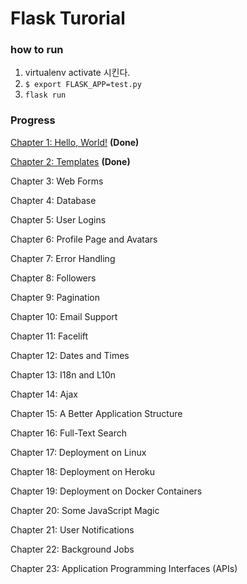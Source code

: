 Flask Turorial
==
### how to run
1. virtualenv activate 시킨다.
1. `$ export FLASK_APP=test.py`
2. `flask run`

### Progress
[Chapter 1: Hello, World!](docs/chap1.md) **(Done)**

[Chapter 2: Templates](docs/chap2.md) **(Done)**

Chapter 3: Web Forms

Chapter 4: Database

Chapter 5: User Logins

Chapter 6: Profile Page and Avatars

Chapter 7: Error Handling

Chapter 8: Followers

Chapter 9: Pagination

Chapter 10: Email Support

Chapter 11: Facelift

Chapter 12: Dates and Times

Chapter 13: I18n and L10n

Chapter 14: Ajax

Chapter 15: A Better Application Structure

Chapter 16: Full-Text Search

Chapter 17: Deployment on Linux

Chapter 18: Deployment on Heroku

Chapter 19: Deployment on Docker Containers

Chapter 20: Some JavaScript Magic

Chapter 21: User Notifications

Chapter 22: Background Jobs

Chapter 23: Application Programming Interfaces (APIs)
